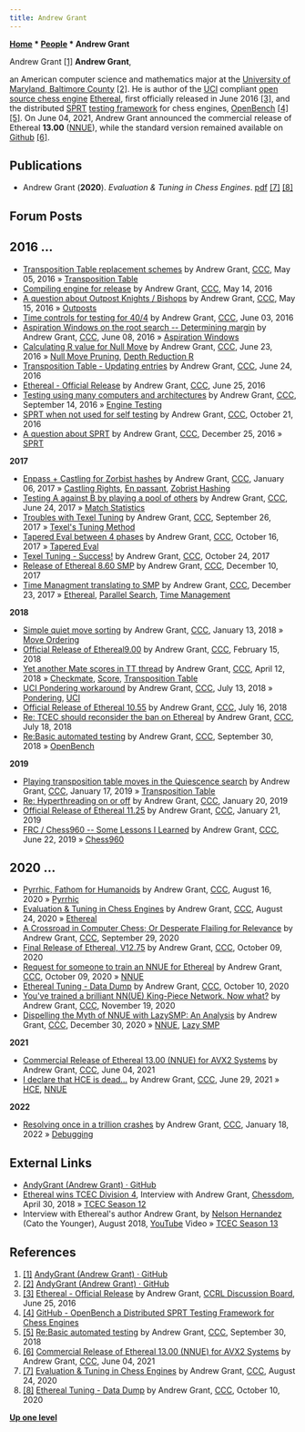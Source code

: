 ```yaml
---
title: Andrew Grant
---
```

**[Home](Home "Home") * [People](People "People") * Andrew Grant**

[](https://github.com/AndyGrant) Andrew Grant <a id="cite-note-1" href="#cite-ref-1">[1]</a>
**Andrew Grant**,

an American computer science and mathematics major at the [University of Maryland, Baltimore County](https://en.wikipedia.org/wiki/University_of_Maryland,_Baltimore_County) <a id="cite-note-2" href="#cite-ref-2">[2]</a>.
He is author of the [UCI](UCI "UCI") compliant [open source chess engine](Category:Open_Source "Category:Open Source") [Ethereal](Ethereal "Ethereal"), first officially released in June 2016 <a id="cite-note-3" href="#cite-ref-3">[3]</a>, and the distributed [SPRT](Match_Statistics#SPRT "Match Statistics") [testing framework](Engine_Testing#Frameworks "Engine Testing") for chess engines, [OpenBench](OpenBench "OpenBench") <a id="cite-note-4" href="#cite-ref-4">[4]</a> <a id="cite-note-5" href="#cite-ref-5">[5]</a>.
On June 04, 2021, Andrew Grant announced the commercial release of Ethereal **13.00** ([NNUE](NNUE "NNUE")), while the standard version remained available on [Github](https://en.wikipedia.org/wiki/GitHub) <a id="cite-note-6" href="#cite-ref-6">[6]</a>.

## Publications

- Andrew Grant (**2020**). *Evaluation & Tuning in Chess Engines*. [pdf](https://github.com/AndyGrant/Ethereal/blob/master/Tuning.pdf) <a id="cite-note-7" href="#cite-ref-7">[7]</a> <a id="cite-note-8" href="#cite-ref-8">[8]</a>

## Forum Posts

## 2016 ...

- [Transposition Table replacement schemes](http://www.talkchess.com/forum/viewtopic.php?t=60056) by Andrew Grant, [CCC](CCC "CCC"), May 05, 2016 » [Transposition Table](Transposition_Table "Transposition Table")
- [Compiling engine for release](http://www.talkchess.com/forum/viewtopic.php?t=60167) by Andrew Grant, [CCC](CCC "CCC"), May 14, 2016
- [A question about Outpost Knights / Bishops](http://www.talkchess.com/forum/viewtopic.php?t=60171) by Andrew Grant, [CCC](CCC "CCC"), May 15, 2016 » [Outposts](Outposts "Outposts")
- [Time controls for testing for 40/4](http://www.talkchess.com/forum/viewtopic.php?t=60348) by Andrew Grant, [CCC](CCC "CCC"), June 03, 2016
- [Aspiration Windows on the root search -- Determining margin](http://www.talkchess.com/forum/viewtopic.php?t=60402) by Andrew Grant, [CCC](CCC "CCC"), June 08, 2016 » [Aspiration Windows](Aspiration_Windows "Aspiration Windows")
- [Calculating R value for Null Move](http://www.talkchess.com/forum/viewtopic.php?t=60561) by Andrew Grant, [CCC](CCC "CCC"), June 23, 2016 » [Null Move Pruning](Null_Move_Pruning "Null Move Pruning"), [Depth Reduction R](Depth_Reduction_R "Depth Reduction R")
- [Transposition Table - Updating entries](http://www.talkchess.com/forum/viewtopic.php?t=60589) by Andrew Grant, [CCC](CCC "CCC"), June 24, 2016
- [Ethereal - Official Release](http://www.talkchess.com/forum/viewtopic.php?t=60596) by Andrew Grant, [CCC](CCC "CCC"), June 25, 2016
- [Testing using many computers and architectures](http://www.talkchess.com/forum/viewtopic.php?t=61422) by Andrew Grant, [CCC](CCC "CCC"), September 14, 2016 » [Engine Testing](Engine_Testing "Engine Testing")
- [SPRT when not used for self testing](http://www.talkchess.com/forum/viewtopic.php?t=61781) by Andrew Grant, [CCC](CCC "CCC"), October 21, 2016
- [A question about SPRT](http://www.talkchess.com/forum/viewtopic.php?t=62598) by Andrew Grant, [CCC](CCC "CCC"), December 25, 2016 » [SPRT](Match_Statistics#SPRT "Match Statistics")

**2017**

- [Enpass + Castling for Zorbist hashes](http://www.talkchess.com/forum/viewtopic.php?t=62733) by Andrew Grant, [CCC](CCC "CCC"), January 06, 2017 » [Castling Rights](Castling_Rights "Castling Rights"), [En passant](En_passant "En passant"), [Zobrist Hashing](Zobrist_Hashing "Zobrist Hashing")
- [Testing A against B by playing a pool of others](http://www.talkchess.com/forum/viewtopic.php?t=64394) by Andrew Grant, [CCC](CCC "CCC"), June 24, 2017 » [Match Statistics](Match_Statistics "Match Statistics")
- [Troubles with Texel Tuning](http://www.talkchess.com/forum/viewtopic.php?t=65290) by Andrew Grant, [CCC](CCC "CCC"), September 26, 2017 » [Texel's Tuning Method](Texel%27s_Tuning_Method "Texel's Tuning Method")
- [Tapered Eval between 4 phases](http://www.talkchess.com/forum/viewtopic.php?t=65466) by Andrew Grant, [CCC](CCC "CCC"), October 16, 2017 » [Tapered Eval](Tapered_Eval "Tapered Eval")
- [Texel Tuning - Success!](http://www.talkchess.com/forum/viewtopic.php?t=65538) by Andrew Grant, [CCC](CCC "CCC"), October 24, 2017
- [Release of Ethereal 8.60 SMP](http://www.talkchess.com/forum/viewtopic.php?t=65968) by Andrew Grant, [CCC](CCC "CCC"), December 10, 2017
- [Time Managment translating to SMP](http://www.talkchess.com/forum/viewtopic.php?t=66099) by Andrew Grant, [CCC](CCC "CCC"), December 23, 2017 » [Ethereal](Ethereal "Ethereal"), [Parallel Search](Parallel_Search "Parallel Search"), [Time Management](Time_Management "Time Management")

**2018**

- [Simple quiet move sorting](http://www.talkchess.com/forum/viewtopic.php?t=66312) by Andrew Grant, [CCC](CCC "CCC"), January 13, 2018 » [Move Ordering](Move_Ordering "Move Ordering")
- [Official Release of Ethereal9.00](http://www.talkchess.com/forum/viewtopic.php?t=66606) by Andrew Grant, [CCC](CCC "CCC"), February 15, 2018
- [Yet another Mate scores in TT thread](http://www.talkchess.com/forum/viewtopic.php?t=67078) by Andrew Grant, [CCC](CCC "CCC"), April 12, 2018 » [Checkmate](Checkmate "Checkmate"), [Score](Score "Score"), [Transposition Table](Transposition_Table "Transposition Table")
- [UCI Pondering workaround](http://www.talkchess.com/forum3/viewtopic.php?f=7&t=67971) by Andrew Grant, [CCC](CCC "CCC"), July 13, 2018 » [Pondering](Pondering "Pondering"), [UCI](UCI "UCI")
- [Official Release of Ethereal 10.55](http://www.talkchess.com/forum3/viewtopic.php?f=2&t=67993&p=76840) by Andrew Grant, [CCC](CCC "CCC"), July 16, 2018
- [Re: TCEC should reconsider the ban on Ethereal](http://www.talkchess.com/forum3/viewtopic.php?f=2&t=67994&start=20) by Andrew Grant, [CCC](CCC "CCC"), July 18, 2018
- [Re:Basic automated testing](http://www.talkchess.com/forum3/viewtopic.php?f=7&t=68531&start=6) by Andrew Grant, [CCC](CCC "CCC"), September 30, 2018 » [OpenBench](OpenBench "OpenBench")

**2019**

- [Playing transposition table moves in the Quiescence search](http://www.talkchess.com/forum3/viewtopic.php?f=7&t=69629) by Andrew Grant, [CCC](CCC "CCC"), January 17, 2019 » [Transposition Table](Transposition_Table "Transposition Table")
- [Re: Hyperthreading on or off](http://www.talkchess.com/forum3/viewtopic.php?f=2&t=69658&start=5) by Andrew Grant, [CCC](CCC "CCC"), January 20, 2019
- [Official Release of Ethereal 11.25](http://www.talkchess.com/forum3/viewtopic.php?f=2&t=69669) by Andrew Grant, [CCC](CCC "CCC"), January 21, 2019
- [FRC / Chess960 -- Some Lessons I Learned](http://www.talkchess.com/forum3/viewtopic.php?f=7&t=71070) by Andrew Grant, [CCC](CCC "CCC"), June 22, 2019 » [Chess960](Chess960 "Chess960")

## 2020 ...

- [Pyrrhic, Fathom for Humanoids](http://www.talkchess.com/forum3/viewtopic.php?f=7&t=74809) by Andrew Grant, [CCC](CCC "CCC"), August 16, 2020 » [Pyrrhic](Syzygy_Bases#Pyrrhic "Syzygy Bases")
- [Evaluation & Tuning in Chess Engines](http://www.talkchess.com/forum3/viewtopic.php?f=7&t=74877) by Andrew Grant, [CCC](CCC "CCC"), August 24, 2020 » [Ethereal](Ethereal "Ethereal")
- [A Crossroad in Computer Chess; Or Desperate Flailing for Relevance](http://www.talkchess.com/forum3/viewtopic.php?f=2&t=75247) by Andrew Grant, [CCC](CCC "CCC"), September 29, 2020
- [Final Release of Ethereal, V12.75](http://www.talkchess.com/forum3/viewtopic.php?f=2&t=75335) by Andrew Grant, [CCC](CCC "CCC"), October 09, 2020
- [Request for someone to train an NNUE for Ethereal](http://www.talkchess.com/forum3/viewtopic.php?f=7&t=75345) by Andrew Grant, [CCC](CCC "CCC"), October 09, 2020 » [NNUE](NNUE "NNUE")
- [Ethereal Tuning - Data Dump](http://www.talkchess.com/forum3/viewtopic.php?f=7&t=75350) by Andrew Grant, [CCC](CCC "CCC"), October 10, 2020
- [You've trained a brilliant NN(UE) King-Piece Network. Now what?](http://www.talkchess.com/forum3/viewtopic.php?f=7&t=75870) by Andrew Grant, [CCC](CCC "CCC"), November 19, 2020
- [Dispelling the Myth of NNUE with LazySMP: An Analysis](http://www.talkchess.com/forum3/viewtopic.php?f=2&t=76190) by Andrew Grant, [CCC](CCC "CCC"), December 30, 2020 » [NNUE](NNUE "NNUE"), [Lazy SMP](Lazy_SMP "Lazy SMP")

**2021**

- [Commercial Release of Ethereal 13.00 (NNUE) for AVX2 Systems](http://www.talkchess.com/forum3/viewtopic.php?f=2&t=77438) by Andrew Grant, [CCC](CCC "CCC"), June 04, 2021
- [I declare that HCE is dead...](http://www.talkchess.com/forum3/viewtopic.php?f=2&t=77571) by Andrew Grant, [CCC](CCC "CCC"), June 29, 2021 » [HCE](Evaluation "Evaluation"), [NNUE](NNUE "NNUE")

**2022**

- [Resolving once in a trillion crashes](https://www.talkchess.com/forum3/viewtopic.php?f=7&t=79160) by Andrew Grant, [CCC](CCC "CCC"), January 18, 2022 » [Debugging](Debugging "Debugging")

## External Links

- [AndyGrant (Andrew Grant) · GitHub](https://github.com/AndyGrant)
- [Ethereal wins TCEC Division 4](http://www.chessdom.com/ethereal-wins-tcec-division-4/), Interview with Andrew Grant, [Chessdom](index.php?title=Chessdom&action=edit&redlink=1 "Chessdom (page does not exist)"), April 30, 2018 » [TCEC Season 12](TCEC_Season_12 "TCEC Season 12")
- Interview with Ethereal's author Andrew Grant, by [Nelson Hernandez](Nelson_Hernandez "Nelson Hernandez") (Cato the Younger), August 2018, [YouTube](https://en.wikipedia.org/wiki/YouTube) Video » [TCEC Season 13](TCEC_Season_13 "TCEC Season 13")

## References

1. <a id="cite-ref-1" href="#cite-note-1">[1]</a> [AndyGrant (Andrew Grant) · GitHub](https://github.com/AndyGrant)
1. <a id="cite-ref-2" href="#cite-note-2">[2]</a> [AndyGrant (Andrew Grant) · GitHub](https://github.com/AndyGrant)
1. <a id="cite-ref-3" href="#cite-note-3">[3]</a> [Ethereal - Official Release](http://kirill-kryukov.com/chess/discussion-board/viewtopic.php?f=7&t=8645) by Andrew Grant, [CCRL Discussion Board](Computer_Chess_Forums "Computer Chess Forums"), June 25, 2016
1. <a id="cite-ref-4" href="#cite-note-4">[4]</a> [GitHub - OpenBench a Distributed SPRT Testing Framework for Chess Engines](https://github.com/AndyGrant/OpenBench)
1. <a id="cite-ref-5" href="#cite-note-5">[5]</a> [Re:Basic automated testing](http://www.talkchess.com/forum3/viewtopic.php?f=7&t=68531&start=6) by Andrew Grant, [CCC](CCC "CCC"), September 30, 2018
1. <a id="cite-ref-6" href="#cite-note-6">[6]</a> [Commercial Release of Ethereal 13.00 (NNUE) for AVX2 Systems](http://www.talkchess.com/forum3/viewtopic.php?f=2&t=77438) by Andrew Grant, [CCC](CCC "CCC"), June 04, 2021
1. <a id="cite-ref-7" href="#cite-note-7">[7]</a> [Evaluation & Tuning in Chess Engines](http://www.talkchess.com/forum3/viewtopic.php?f=7&t=74877) by Andrew Grant, [CCC](CCC "CCC"), August 24, 2020
1. <a id="cite-ref-8" href="#cite-note-8">[8]</a> [Ethereal Tuning - Data Dump](http://www.talkchess.com/forum3/viewtopic.php?f=7&t=75350) by Andrew Grant, [CCC](CCC "CCC"), October 10, 2020

**[Up one level](People "People")**

